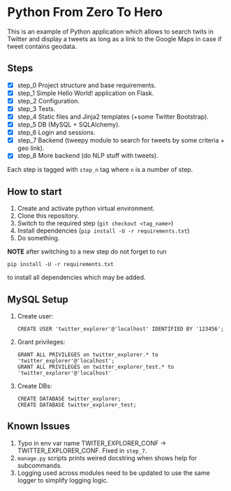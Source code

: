 Python From Zero To Hero
=========================

This is an example of Python application which allows to search twits in Twitter and display a tweets as long as a link to the Google Maps in case if tweet contains geodata.


Steps
-----
- [x] step_0 Project structure and base requirements.
- [x] step_1 Simple Hello World! application on Flask. 
- [x] step_2 Configuration.
- [x] step_3 Tests.
- [x] step_4 Static files and Jinja2 templates (+some Twitter Bootstrap).
- [x] step_5 DB (MySQL + SQLAlchemy).
- [x] step_6 Login and sessions.
- [x] step_7 Backend (tweepy module to search for tweets by some criteria + geo
  link).
- [x] step_8 More backend (do NLP stuff with tweets).

Each step is tagged with ``step_n`` tag where `n` is a number of step.

How to start
------------
1. Create and activate python virtual environment.
2. Clone this repository.
3. Switch to the required step (``git checkout <tag_name>``)
4. Install dependencies (``pip install -U -r requirements.txt``)
5. Do something.

**NOTE** after switching to a new step do not forget to run
```shell
pip install -U -r requirements.txt
```
to install all dependencies which may be added.

MySQL Setup
-----------
1. Create user:
   ```
   CREATE USER 'twitter_explorer'@'localhost' IDENTIFIED BY '123456';
   ```
   
2. Grant privileges:
   ```   
   GRANT ALL PRIVILEGES on twitter_explorer.* to 'twitter_explorer'@'localhost';
   GRANT ALL PRIVILEGES on twitter_explorer_test.* to 'twitter_explorer'@'localhost'
   ```   
   
3. Create DBs:
   ```   
   CREATE DATABASE twitter_explorer; 
   CREATE DATABASE twitter_explorer_test;
   ```

Known Issues
------------
1. Typo in env var name TWITER_EXPLORER_CONF -> TWITTER_EXPLORER_CONF. Fixed in `step_7`. 
2. ``manage.py`` scripts prints weired docstring when shows help for subcommands.
3. Logging used across modules need to be updated to use the same logger to simplify logging logic.
